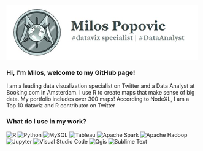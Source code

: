 

<img src="/src/logo.jpg" alt="banner" align="center"/>

### Hi, I'm Milos, welcome to my GitHub page!

I am a leading data visualization specialist on Twitter and a Data Analyst at Booking.com in Amsterdam.
I use R to create maps that make sense of big data. My portfolio includes over 300 maps! 
According to NodeXL, I am a Top 10 dataviz and R contributor on Twitter

### What do I use in my work?
<p>
  <img alt="R" src="https://img.shields.io/badge/R-276DC3?logo=r&logoColor=white&style=plastic" height="25"/>
  <img alt="Python" src="https://img.shields.io/badge/Python-3776AB?logo=python&logoColor=white&style=plastic"/>
  <img alt="MySQL" src="https://img.shields.io/badge/MySQL-4479A1?logo=MySQL&logoColor=white&style=plastic"/>
  <img alt="Tableau" src="https://img.shields.io/badge/Tableau-E97627?logo=Tableau&logoColor=white&style=plastic"/>
  <img alt="Apache Spark" src="https://img.shields.io/badge/Apache Spark-E25A1C?logo=ApacheSpark&logoColor=white&style=plastic"/>
  <img alt="Apache Hadoop" src="https://img.shields.io/badge/Apache Hadoop-66CCFF?logo=ApacheHadoop&logoColor=white&style=plastic"/>
  <img alt="Jupyter" src="https://img.shields.io/badge/Jupyter-F37626?logo=Jupyter&logoColor=white&style=plastic"/>
  <img alt="Visual Studio Code" src="https://img.shields.io/badge/Visual Studio Code-007ACC?logo=VisualStudioCode&logoColor=white&style=plastic"/>
  <img alt="Qgis" src="https://img.shields.io/badge/Qgis-589632?logo=Qgis&logoColor=white&style=plastic"/>
  <img alt="Sublime Text" src="https://img.shields.io/badge/Sublime Text-FF9800?logo=SublimeText&logoColor=white&style=plastic"/>
</p>

<!--
**milos-agathon/milos-agathon** is a ✨ _special_ ✨ repository because its `README.md` (this file) appears on your GitHub profile.

Here are some ideas to get you started:

- 🔭 I’m currently working on ...
- 🌱 I’m currently learning ...
- 👯 I’m looking to collaborate on ...
- 🤔 I’m looking for help with ...
- 💬 Ask me about ...
- 📫 How to reach me: ...
- 😄 Pronouns: ...
- ⚡ Fun fact: ...
-->
